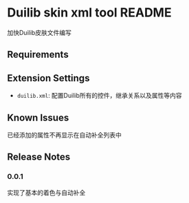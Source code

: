 # Duilib skin xml tool README
加快Duilib皮肤文件编写

## Requirements


## Extension Settings

* `duilib.xml`: 配置Duilib所有的控件，继承关系以及属性等内容

## Known Issues

已经添加的属性不再显示在自动补全列表中

## Release Notes



### 0.0.1

实现了基本的着色与自动补全


